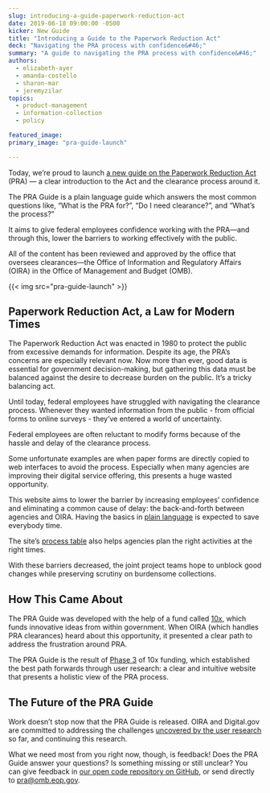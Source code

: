 ```yaml
---
slug: introducing-a-guide-paperwork-reduction-act
date: 2019-06-18 09:00:00 -0500
kicker: New Guide
title: "Introducing a Guide to the Paperwork Reduction Act"
deck: "Navigating the PRA process with confidence&#46;"
summary: "A guide to navigating the PRA process with confidence&#46;"
authors:
  - elizabeth-ayer
  - amanda-costello
  - sharon-mar
  - jeremyzilar
topics:
  - product-management
  - information-collection
  - policy

featured_image:
primary_image: "pra-guide-launch"

---
```


Today, we’re proud to launch [a new guide on the Paperwork Reduction Act](https://pra.digital.gov/) (PRA) — a clear introduction to the Act and the clearance process around it.

The PRA Guide is a plain language guide which answers the most common questions like, “What is the PRA for?”, “Do I need clearance?”, and “What’s the process?”

It aims to give federal employees confidence working with the PRA&mdash;and through this, lower the barriers to working effectively with the public.

All of the content has been reviewed and approved by the office that oversees clearances&mdash;the Office of Information and Regulatory Affairs (OIRA) in the Office of Management and Budget (OMB).

{{< img src="pra-guide-launch" >}}

## Paperwork Reduction Act, a Law for Modern Times

The Paperwork Reduction Act was enacted in 1980 to protect the public from excessive demands for information. Despite its age, the PRA’s concerns are especially relevant now. Now more than ever, good data is essential for government decision-making, but gathering this data must be balanced against the desire to decrease burden on the public. It’s a tricky balancing act.

Until today, federal employees have struggled with navigating the clearance process. Whenever they wanted information from the public - from official forms to online surveys - they’ve entered a world of uncertainty.

Federal employees are often reluctant to modify forms because of the hassle and delay of the clearance process.

Some unfortunate examples are when paper forms are directly copied to web interfaces to avoid the process. Especially when many agencies are improving their digital service offering, this presents a huge wasted opportunity.

This website aims to lower the barrier by increasing employees’ confidence and eliminating a common cause of delay: the back-and-forth between agencies and OIRA. Having the basics in [plain language](https://www.plainlanguage.gov/) is expected to save everybody time.

The site’s [process table](https://pra.digital.gov/clearance-process/) also helps agencies plan the right activities at the right times.

With these barriers decreased, the joint project teams hope to unblock good changes while preserving scrutiny on burdensome collections.

## How This Came About

The PRA Guide was developed with the help of a fund called [10x](https://10x.gsa.gov/), which funds innovative ideas from within government. When OIRA (which handles PRA clearances) heard about this opportunity, it presented a clear path to address the frustration around PRA.

The PRA Guide is the result of [Phase 3](https://10x.gsa.gov/the-10x-process/) of 10x funding, which established the best path forwards through user research: a clear and intuitive website that presents a holistic view of the PRA process.

## The Future of the PRA Guide

Work doesn’t stop now that the PRA Guide is released. OIRA and Digital.gov are committed to addressing the challenges [uncovered by the user research](https://github.com/GSA/digitalgov-pra/wiki/Summary) so far, and continuing this research.

What we need most from you right now, though, is feedback! Does the PRA Guide answer your questions? Is something missing or still unclear? You can give feedback in [our open code repository on GitHub](https://github.com/GSA/digitalgov-pra), or send directly to [pra@omb.eop.gov](mailto:pra@omb.eop.gov?subject=PRA%20Website%3a%20Site%20Feedback&body=Please%20fill%20out%20the%20information%20below%0A%0A%0AWhat%20were%20you%20trying%20to%20do%3f%0A%0A%0AGeneral%20Comments%3a%0A%0A%0A).
